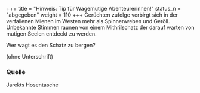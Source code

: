 
+++
title = "Hinweis: Tip für Wagemutige Abenteurerinnen!"
status_n = "abgegeben"
weight = 110
+++
Gerüchten zufolge verbirgt sich in der verfallenen Mienen im Westen mehr als Spinnenweben und Geröll. Unbekannte Stimmen raunen von einem Mithrilschatz der darauf warten von mutigen Seelen entdeckt zu werden.  
  
Wer wagt es den Schatz zu bergen?  
  
(ohne Unterschrift)  
  
### Quelle
Jarekts Hosentasche
